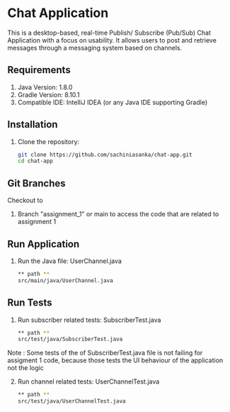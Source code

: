 # Chat Application
This is a desktop-based, real-time Publish/ Subscribe (Pub/Sub) Chat Application with a focus on usability. It allows users to post and retrieve messages through a messaging system based on channels.

## Requirements
1. Java Version: 1.8.0
2. Gradle Version: 8.10.1
3. Compatible IDE: IntelliJ IDEA (or any Java IDE supporting Gradle)

## Installation
1. Clone the repository:
   ```bash
   git clone https://github.com/sachiniasanka/chat-app.git
   cd chat-app

## Git Branches
Checkout to
1. Branch "assignment_1" or main to access the code that are related to assignment 1

## Run Application
1. Run the Java file: UserChannel.java
   ```bash
   ** path **
   src/main/java/UserChannel.java

## Run Tests
1. Run subscriber related tests: SubscriberTest.java
   ```bash
   ** path **
   src/test/java/SubscriberTest.java

Note : Some tests of the of SubscriberTest.java file is not failing for assigment 1 code, because those tests the UI
behaviour of the application not the logic
   
2. Run channel related tests: UserChannelTest.java
   ```bash
   ** path **
   src/test/java/UserChannelTest.java 

